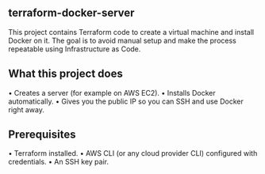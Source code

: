 terraform-docker-server
--------------------
This project contains Terraform code to create a virtual machine and install Docker on it.
The goal is to avoid manual setup and make the process repeatable using Infrastructure as Code.

What this project does
----------------------
•	Creates a server (for example on AWS EC2).
•	Installs Docker automatically.
•	Gives you the public IP so you can SSH and use Docker right away.
                    
Prerequisites
----------------
•	Terraform installed.
•	AWS CLI (or any cloud provider CLI) configured with credentials.
•	An SSH key pair.


